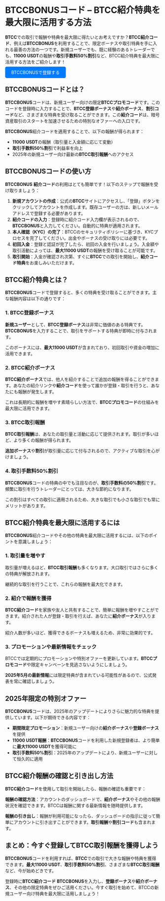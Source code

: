 <h1>BTCCBONUSコード – BTCC紹介特典を最大限に活用する方法</h1>
</header>

<section>
  <p><strong>BTCC</strong>での取引で報酬や特典を最大限に得たいとお考えですか？<strong>BTCC紹介コード</strong>、例えば<strong>BTCCBONUS</strong>を利用することで、限定ボーナスや取引特典を手に入れる最善の方法の一つです。新規ユーザーでも、既に経験のあるトレーダーでも、<strong>11000 USDT</strong>の報酬や<strong>取引手数料50%割引</strong>など、BTCC紹介特典を最大限に活用する方法をご紹介します！</p>
</section>

<p><a href="https://partner.btcc.com/us/c/BTCCBONUS/9303" target="_blank" style="color: white; background-color: #007bff; padding: 10px 20px; text-decoration: none; border-radius: 5px;">BTCCBONUSで登録する</a></p>

<section>
  <h2>BTCCBONUSコードとは？</h2>
  <p><strong>BTCCBONUS</strong>コードは、新規ユーザー向けの限定<strong>BTCCプロモコード</strong>です。このコードを登録時に入力することで、<strong>BTCC登録ボーナス</strong>や<strong>紹介ボーナス</strong>、<strong>割引コード</strong>など、さまざまな特典を受け取ることができます。この<strong>紹介コード</strong>は、暗号資産取引のスタートを加速させるための特別なオファーへの入口です。</p>
  <p><strong>BTCCBONUS</strong>紹介コードを適用することで、以下の報酬が得られます：</p>
  <ul>
    <li><strong>11000 USDT</strong>の報酬（取引量と入金額に応じて変動）</li>
    <li><strong>取引手数料50%割引</strong>で利益率を向上</li>
    <li>2025年の新規ユーザー向け最新の<strong>BTCC取引報酬</strong>へのアクセス</li>
  </ul>
</section>

<section>
  <h2>BTCCBONUSコードの使い方</h2>
  <p><strong>BTCCBONUS</strong> <strong>紹介コード</strong>の利用はとても簡単です！以下のステップで報酬を受け取りましょう：</p>
  <ol>
    <li><strong>新規アカウントの作成</strong>：公式の<strong>BTCC</strong>サイトにアクセスし、「登録」ボタンをクリックしてアカウントを作成します。既存ユーザーの方は、新しいメールアドレスで登録する必要があります。</li>
    <li><strong>紹介コードの入力</strong>：登録時に紹介コード入力欄が表示されるので、<strong>BTCCBONUS</strong>と入力してください。自動的に特典が適用されます。</li>
    <li><strong>本人確認（KYC）の完了</strong>：BTCCのセキュリティポリシーに基づき、KYCプロセスを完了してください。出金やボーナスの受け取りには必要です。</li>
    <li><strong>初回入金</strong>：登録と認証が完了したら、初回の入金を行いましょう。入金額や取引活動によっては、<strong>最大11000 USDT</strong>の報酬を受け取ることが可能です。</li>
    <li><strong>取引開始</strong>：入金が確認され次第、すぐに<strong>BTCC</strong>での取引を開始し、<strong>紹介コード特典</strong>をお楽しみいただけます。</li>
  </ol>
</section>

<section>
  <h2>BTCC紹介特典とは？</h2>
  <p><strong>BTCCBONUS</strong>コードで登録すると、多くの特典を受け取ることができます。主な報酬内容は以下の通りです：</p>

  <h3>1. <strong>BTCC登録ボーナス</strong></h3>
  <p><strong>新規ユーザー</strong>として、<strong>BTCC登録ボーナス</strong>は非常に価値のある特典です。<strong>BTCCBONUS</strong>を入力することで、取引をサポートする特典が即時に付与されます。</p>
  <p>このボーナスには、<strong>最大11000 USDT</strong>が含まれており、初回取引や資金の増加に活用できます。</p>

  <h3>2. <strong>BTCC紹介ボーナス</strong></h3>
  <p><strong>BTCC紹介ボーナス</strong>では、他人を紹介することで追加の報酬を得ることができます。あなたの紹介リンクや<strong>紹介コード</strong>を使って誰かが登録・取引を行うと、あなたにも報酬が発生します。</p>
  <p>これは長期的に報酬を増やす素晴らしい方法で、<strong>BTCCプロモコード</strong>の仕組みを最大限に活用できます。</p>

  <h3>3. <strong>BTCC取引報酬</strong></h3>
  <p><strong>BTCC取引報酬</strong>は、あなたの取引量と活動に応じて提供されます。取引が多いほど、より多くの報酬が得られます。</p>
  <p><strong>追加ボーナス</strong>や<strong>割引</strong>が取引量に応じて付与されるので、アクティブな取引を心がけましょう。</p>

  <h3>4. <strong>取引手数料50%割引</strong></h3>
  <p><strong>BTCCBONUS</strong>コードの特典の中でも注目なのが、<strong>取引手数料の50%割引</strong>です。頻繁に取引を行うトレーダーにとっては、大きな節約になります。</p>
  <p>この割引はすべての取引に適用されるため、大きな取引でも小さな取引でも常にメリットがあります。</p>
</section>

<section>
  <h2>BTCC紹介特典を最大限に活用するには</h2>
  <p><strong>BTCCBONUS</strong>紹介コードやその他の特典を最大限に活用するには、以下のポイントを意識しましょう：</p>

  <h3>1. 取引量を増やす</h3>
  <p>取引量が増えるほど、<strong>BTCC取引報酬</strong>も多くなります。大口取引ではさらに多くの特典が解放されます。</p>
  <p>継続的な取引を行うことで、これらの報酬を最大化できます。</p>

  <h3>2. 紹介で報酬を獲得</h3>
  <p><strong>BTCC紹介コード</strong>を家族や友人と共有することで、簡単に報酬を増やすことができます。紹介された人が登録・取引を行えば、あなたに<strong>紹介ボーナス</strong>が入ります。</p>
  <p>紹介人数が多いほど、獲得できるボーナスも増えるため、非常に効果的です。</p>

  <h3>3. プロモーションや最新情報をチェック</h3>
  <p>BTCCでは定期的にプロモーションや特別オファーを更新しています。<strong>BTCCプロモコード</strong>や限定キャンペーンを見逃さないようにしましょう。</p>
  <p><strong>2025年5月の最新情報</strong>には限定特典が含まれている可能性があるので、公式発表を常に確認しましょう。</p>
</section>

<section>
  <h2>2025年限定の特別オファー</h2>
  <p><strong>BTCCBONUS</strong>コードは、2025年のアップデートによりさらに魅力的な特典を提供しています。以下が期待できる内容です：</p>
  <ul>
    <li><strong>期間限定プロモーション</strong>：新規ユーザー向けの<strong>紹介ボーナス</strong>や<strong>登録ボーナス</strong>を提供</li>
    <li><strong>11000 USDT報酬</strong>：<strong>BTCCBONUS</strong>コードを利用した新規登録者は、より簡単に<strong>最大11000 USDT</strong>を獲得可能に</li>
    <li><strong>取引手数料50%割引</strong>：2025年のアップデートにより、新規ユーザーに対して恒久的に適用</li>
  </ul>
</section>

<section>
  <h2>BTCC紹介報酬の確認と引き出し方法</h2>
  <p><strong>BTCC紹介コード</strong>を使用して取引を開始したら、報酬の確認も重要です：</p>
  <p><strong>報酬の確認方法</strong>：アカウントのダッシュボードで、<strong>紹介ボーナス</strong>やその他の報酬状況を確認できます。BTCCは報酬に関する最新情報を随時提供します。</p>
  <p><strong>報酬の引き出し</strong>：報酬が利用可能になったら、ダッシュボードの指示に従って簡単にアカウントに引き出すことができます。<strong>取引報酬</strong>や<strong>割引コード</strong>も含まれます。</p>
</section>

<section>
  <h2>まとめ：今すぐ登録してBTCC取引報酬を獲得しよう</h2>
  <p><strong>BTCCBONUS</strong>コードを利用すれば、<strong>BTCC</strong>での取引で大きな報酬や特典を獲得できます。<strong>最大11000 USDT</strong>、<strong>取引手数料50%割引</strong>、さまざまな<strong>BTCC取引報酬</strong>など、今が始めどきです。</p>
  <p>登録時に<strong>BTCC紹介コード</strong> <strong>BTCCBONUS</strong>を入力し、<strong>登録ボーナス</strong>や<strong>紹介ボーナス</strong>、その他の限定特典をぜひご活用ください。今すぐ取引を始めて、BTCCの新規ユーザー向け特典を最大限に活用しましょう！</p>
</section>
